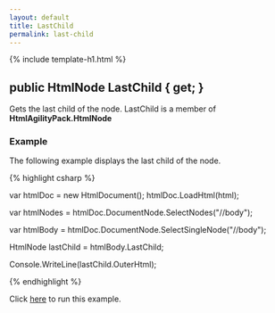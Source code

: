 ```yaml
---
layout: default
title: LastChild
permalink: last-child
---
```


{% include template-h1.html %}

## public HtmlNode LastChild { get; }

Gets the last child of the node. LastChild is a member of **HtmlAgilityPack.HtmlNode**

### Example

The following example displays the last child of the node.

{% highlight csharp %}

var htmlDoc = new HtmlDocument();
htmlDoc.LoadHtml(html);

var htmlNodes = htmlDoc.DocumentNode.SelectNodes("//body");

var htmlBody = htmlDoc.DocumentNode.SelectSingleNode("//body");
		
HtmlNode lastChild = htmlBody.LastChild;
		
Console.WriteLine(lastChild.OuterHtml);	

{% endhighlight %}

Click [here](https://dotnetfiddle.net/W7K9JO) to run this example.
